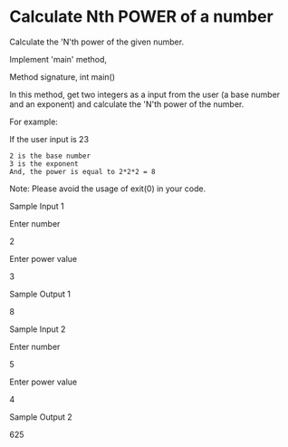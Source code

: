 # Calculate Nth POWER of a number

Calculate the 'N'th power of the given number.

Implement 'main' method,

Method signature, int main()

In this method, get two integers as a input from the user (a base number and an exponent) and calculate the 'N'th power of the number.

For example: 

If the user input is 23

    2 is the base number
    3 is the exponent
    And, the power is equal to 2*2*2 = 8

Note: Please avoid the usage of exit(0) in your code.  

Sample Input 1

Enter number

2

Enter power value

3

Sample Output 1

8      

       

Sample Input 2

Enter number

5

Enter power value

4

Sample Output 2

625
